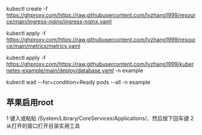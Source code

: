 kubectl create -f https://ghproxy.com/https://raw.githubusercontent.com/lyzhang1999/resource/main/ingress-nginx/ingress-nginx.yaml

kubectl apply -f https://ghproxy.com/https://raw.githubusercontent.com/lyzhang1999/resource/main/metrics/metrics.yaml


kubectl apply -f https://ghproxy.com/https://raw.githubusercontent.com/lyzhang1999/kubernetes-example/main/deploy/database.yaml -n example

kubectl wait --for=condition=Ready pods --all -n example


## 苹果启用root

1 键入或粘贴 /System/Library/CoreServices/Applications/，然后按下回车键 
2 从打开的窗口打开目录实用工具
